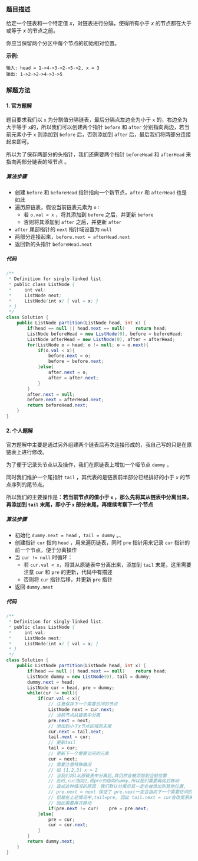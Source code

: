 ### 题目描述

给定一个链表和一个特定值 *x*，对链表进行分隔，使得所有小于 *x* 的节点都在大于或等于 *x* 的节点之前。

你应当保留两个分区中每个节点的初始相对位置。

**示例:**

```
输入: head = 1->4->3->2->5->2, x = 3
输出: 1->2->2->4->3->5
```

### 解题方法

#### 1. 官方题解

题目要求我们以 `x` 为分割值分隔链表，最后分隔点左边全为小于 `x` 的，右边全为大于等于 `x`的，所以我们可以创建两个指针 `before` 和 `after` 分别指向两边，若当前元素小于 `x` 则添加到 `before` 后，否则添加到 `after` 后，最后我们将两部分连接起来即可。

所以为了保存两部分的头指针，我们还需要两个指针 `beforeHead` 和 `afterHead` 来指向两部分链表的哑节点 。

##### 算法步骤

- 创建 `before` 和 `beforeHead` 指针指向一个新节点，`after` 和 `afterHead` 也是如此
- 遍历原链表，假设当前链表元素为 `o` :
  - 若 `o.val < x` ，将其添加到 `before` 之后，并更新 `before`
  - 否则将其添加到 `after` 之后，并更新 `after` 
- `after` 尾部指针的 `next` 指针域设置为 `null` 
- 两部分连接起来，`before.next = afterHead.next`
- 返回新的头指针  `beforeHead.next` 

##### 代码

```java
/**
 * Definition for singly-linked list.
 * public class ListNode {
 *     int val;
 *     ListNode next;
 *     ListNode(int x) { val = x; }
 * }
 */
class Solution {
    public ListNode partition(ListNode head, int x) {
        if(head == null || head.next == null)    return head;
        ListNode beforeHead = new ListNode(0), before = beforeHead;
        ListNode afterHead = new ListNode(0), after = afterHead;
        for(ListNode o = head; o != null; o = o.next){
            if(o.val < x){
                before.next = o;
                before = before.next;
            }else{
                after.next = o;
                after = after.next;
            }
        }
        after.next = null;
        before.next = afterHead.next;
        return beforeHead.next;
    }
}
```

#### 2. 个人题解

官方题解中主要是通过另外组建两个链表后再次连接形成的，我自己写的只是在原链表上进行修改。

为了便于记录头节点以及操作，我们在原链表上增加一个哑节点 `dummy` 。

同时我们维护一个尾指针 `tail` ，其代表的是链表前半部分已经排好的小于 `x` 的节点序列的尾节点。

所以我们的主要操作是：**若当前节点的值小于 `x` ，那么先将其从链表中分离出来，再添加到 `tail` 末尾，即小于 `x` 部分末尾，再继续考察下一个节点**

##### 算法步骤

- 初始化 `dummy.next = head` ，`tail = dummy` 。、
- 创建指针 `cur` 指向 `head` ，用来遍历链表，同时 `pre` 指针用来记录 `cur` 指针的前一个节点，便于分离操作
- 当 `cur != null` 时循环：
  - 若 `cur.val < x`，将其从原链表中分离出来，添加到 `tail` 末尾，这里需要注意 `cur` 和 `pre` 的更新，代码中有描述
  - 否则将 `cur` 指针后移，并更新 `pre` 指针
- 返回 `dummy.next`

##### 代码

```java
/**
 * Definition for singly-linked list.
 * public class ListNode {
 *     int val;
 *     ListNode next;
 *     ListNode(int x) { val = x; }
 * }
 */
class Solution {
    public ListNode partition(ListNode head, int x) {
        if(head == null || head.next == null)    return head;
        ListNode dummy = new ListNode(0), tail = dummy;
        dummy.next = head;
        ListNode cur = head, pre = dummy;
        while(cur != null){
            if(cur.val < x){
                // 注意保存下一个需要访问的节点
                ListNode next = cur.next;
                // 当前节点从链表中分离
                pre.next = next;
                // 添加到小于x节点区域的末尾
                cur.next = tail.next;
                tail.next = cur;
                // 更新tail
                tail = cur;
                // 更新下一个需要访问的元素
                cur = next;
                // 需要注意特殊情况
                // 如 [1,2,3] x = 2
                // 当我们将1从原链表中分离后,其仍然会被添加到当前位置
                // 此时,cur指向2,而pre仍指向dummy,所以我们需要再向后移动
                // 造成这种情况的原因：我们默认分离后其一定会被添加到其他位置,
                // pre.next = next 保证了 pre.next一定会指向下一个需要访问的元素
                // 但是在上述情况中,tail=pre, 因此 tail.next = cur会改变原来的操作
                // 因此需要再次移动
                if(pre.next != cur)    pre = pre.next;
            }else{
                pre = cur;
                cur = cur.next;
            }
        }
        return dummy.next;
    }
}
```

